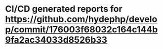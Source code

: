 # CI/CD generated reports for https://github.com/hydephp/develop/commit/176003f68032c164c144b9fa2ac34033d8526b33
